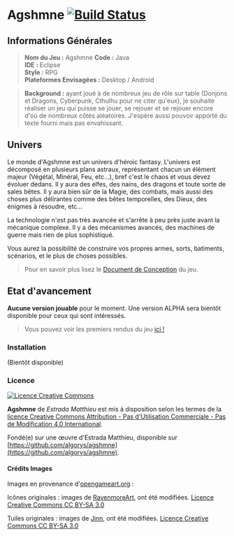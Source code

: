 # Agshmne [![Build Status](https://travis-ci.org/algorys/agshmne.svg?branch=master)](https://travis-ci.org/algorys/agshmne)

## Informations Générales

> **Nom du Jeu :** Agshmne
> **Code :** Java <br>
> **IDE :** Eclipse <br>
> **Style :** RPG <br>
> **Plateformes Envisagées :** Desktop / Android

> **Background :** ayant joué à de nombreux jeu de rôle sur table (Donjons et Dragons, Cyberpunk, Cthulhu pour ne citer qu'eux), je souhaite réaliser un jeu qui puisse se jouer, se rejouer et se rejouer encore d'où de nombreux côtés aléatoires. J'espère aussi pouvoir apporté du texte fourni mais pas envahissant.

## Univers
Le monde d'Agshmne est un univers d'héroic fantasy. L'univers est décomposé en plusieurs plans astraux, représentant chacun un élément majeur (Végétal, Minéral, Feu, etc...), bref c'est le chaos et vous devez évoluer dedans.
Il y aura des elfes, des nains, des dragons et toute sorte de sales bêtes. Il y aura bien sûr de la Magie, des combats, mais aussi des choses plus délirantes comme des bêtes temporelles, des Dieux, des énigmes à résoudre, etc...

La technologie n'est pas très avancée et s'arrête à peu près juste avant la mécanique complexe. Il y a des mécanismes avancés, des machines de guerre mais rien de plus sophistiqué.

Vous aurez la possibilité de construire vos propres armes, sorts, batiments, scénarios, et le plus de choses possibles.

> Pour en savoir plus lisez le [Document de Conception](/doc/conception.md) du jeu.

## Etat d'avancement

**Aucune version jouable** pour le moment. Une version ALPHA sera bientôt disponible pour ceux qui sont intéressés.

> Vous pouvez voir les premiers rendus du jeu [ici !](/doc/rendu.md)

### Installation

(Bientôt disponible)

### Licence
[![Licence Creative Commons](https://i.creativecommons.org/l/by-nc-nd/4.0/88x31.png)](http://creativecommons.org/licenses/by-nc-nd/4.0/)

**Agshmne** de *Estrada Matthieu* est mis à disposition selon les termes de la [licence Creative Commons Attribution - Pas d&#39;Utilisation Commerciale - Pas de Modification 4.0 International](http://creativecommons.org/licenses/by-nc-nd/4.0/).

Fondé(e) sur une œuvre d'Estrada Matthieu, disponible sur [https://github.com/algorys/agshmne](https://github.com/algorys/agshmne).

#### Crédits Images
Images en provenance d'[opengameart.org](http://opengameart.org/) :

Icônes originales : images de [RavenmoreArt](https://www.facebook.com/RavenmoreArt), ont été modifiées. [Licence Creative Commons CC BY-SA 3.0](https://creativecommons.org/licenses/by-sa/3.0/fr/)

Tuiles originales : images de [Jinn](http://jinndevil.tumblr.com/), ont été modifiées. [Licence Creative Commons CC BY-SA 3.0](https://creativecommons.org/licenses/by-sa/3.0/fr/)
